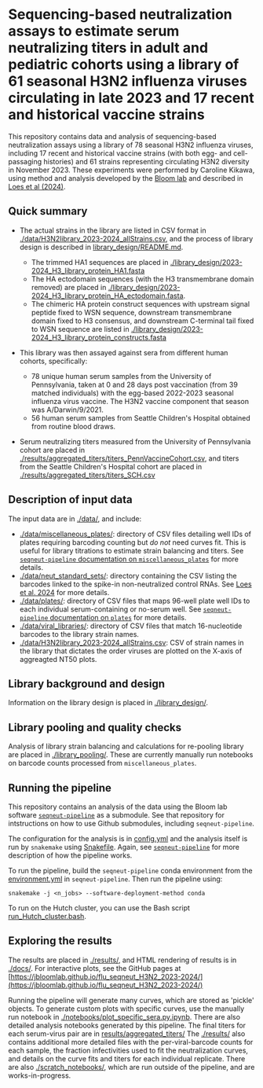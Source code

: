 # Sequencing-based neutralization assays to estimate serum neutralizing titers in adult and pediatric cohorts using a library of 61 seasonal H3N2 influenza viruses circulating in late 2023 and 17 recent and historical vaccine strains 
This repository contains data and analysis of sequencing-based neutralization assays using a library of 78 seasonal H3N2 influenza viruses, including 17 recent and historical vaccine strains (with both egg- and cell-passaging histories) and 61 strains representing circulating H3N2 diversity in November 2023. 
These experiments were performed by Caroline Kikawa, using method and analysis developed by the [Bloom lab](https://jbloomlab.github.io/) and described in [Loes et al (2024)](https://journals.asm.org/doi/10.1128/jvi.00689-24).

## Quick summary
* The actual strains in the library are listed in CSV format in [./data/H3N2library_2023-2024_allStrains.csv](./data/H3N2library_2023-2024_allStrains.csv), and the process of library design is described in [library_design/README.md](library_design/README.md).
    * The trimmed HA1 sequences are placed in [./library_design/2023-2024_H3_library_protein_HA1.fasta](./library_design/2023-2024_H3_library_protein_HA1.fasta)
    * The HA ectodomain sequences (with the H3 transmembrane domain removed) are placed in [./library_design/2023-2024_H3_library_protein_HA_ectodomain.fasta](./library_design/2023-2024_H3_library_protein_HA_ectodomain.fasta).
    * The chimeric HA protein construct sequences with upstream signal peptide fixed to WSN sequence, downstream transmembrane domain fixed to H3 consensus, and downstream C-terminal tail fixed to WSN sequence are listed in [./library_design/2023-2024_H3_library_protein_constructs.fasta](./library_design/2023-2024_H3_library_protein_constructs.fasta)

* This library was then assayed against sera from different human cohorts, specifically:
    * 78 unique human serum samples from the University of Pennsylvania, taken at 0 and 28 days post vaccination (from 39 matched individuals) with the egg-based 2022-2023 seasonal influenza virus vaccine. The H3N2 vaccine component that season was A/Darwin/9/2021.
    * 56 human serum samples from Seattle Children's Hospital obtained from routine blood draws.

* Serum neutralizing titers measured from the University of Pennsylvania cohort are placed in [./results/aggregated_titers/titers_PennVaccineCohort.csv](./results/aggregated_titers/titers_PennVaccineCohort.csv), and titers from the Seattle Children's Hospital cohort are placed in [./results/aggregated_titers/titers_SCH.csv](./results/aggregated_titers/titers_SCH.csv)

## Description of input data
The input data are in [./data/](data), and include:
* [./data/miscellaneous_plates/](./data/miscellaneous_plates/): directory of CSV files detailing well IDs of plates requiring barcoding counting but *do not* need curves fit. This is useful for library titrations to estimate strain balancing and titers. See [`seqneut-pipeline` documentation on `miscellaneous_plates`](https://github.com/jbloomlab/seqneut-pipeline/tree/87580b7425494a4b8277749f9aa220ace3fe1541?tab=readme-ov-file#miscellaneous_plates) for more details. 
* [./data/neut_standard_sets/](./data/neut_standard_sets/): directory containing the CSV listing the barcodes linked to the spike-in non-neutralized control RNAs. See [Loes et al. 2024](https://www.ncbi.nlm.nih.gov/pmc/articles/PMC10942427/) for more details. 
* [./data/plates/](./data/plates/): directory of CSV files that maps 96-well plate well IDs to each individual serum-containing or no-serum well. See [`seqneut-pipeline` documentation on `plates`](https://github.com/jbloomlab/seqneut-pipeline/tree/87580b7425494a4b8277749f9aa220ace3fe1541?tab=readme-ov-file#plates) for more details.
* [./data/viral_libraries/](./data/viral_libraries/): directory of CSV files that match 16-nucleotide barcodes to the library strain names.
* [./data/H3N2library_2023-2024_allStrains.csv](./data/H3N2library_2023-2024_allStrains.csv): CSV of strain names in the library that dictates the order viruses are plotted on the X-axis of aggreagted NT50 plots. 

## Library background and design
Information on the library design is placed in [./library_design/](library_design).

## Library pooling and quality checks
Analysis of library strain balancing and calculations for re-pooling library are placed in [./library_pooling/](library_pooling). These are currently manually run notebooks on barcode counts processed from `miscellaneous_plates`.

## Running the pipeline
This repository contains an analysis of the data using the Bloom lab software [`seqneut-pipeline`](https://github.com/jbloomlab/seqneut-pipeline) as a submodule. See that repository for intstructions on how to use Github submodules, including `seqneut-pipeline`. 

The configuration for the analysis is in [config.yml](config.yml) and the analysis itself is run by `snakemake` using [Snakefile](Snakefile).
Again, see [`seqneut-pipeline`](https://github.com/jbloomlab/seqneut-pipeline) for more description of how the pipeline works.

To run the pipeline, build the `seqneut-pipeline` conda environment from the [environment.yml](https://github.com/jbloomlab/seqneut-pipeline/blob/main/environment.yml) in `seqneut-pipeline`.
Then run the pipeline using:

    snakemake -j <n_jobs> --software-deployment-method conda

To run on the Hutch cluster, you can use the Bash script [run_Hutch_cluster.bash](run_Hutch_cluster.bash).

## Exploring the results
The results are placed in [./results/](results), and HTML rendering of results is in [./docs/](docs). For interactive plots, see the GitHub pages at [https://jbloomlab.github.io/flu_seqneut_H3N2_2023-2024/](https://jbloomlab.github.io/flu_seqneut_H3N2_2023-2024/)

Running the pipeline will generate many curves, which are stored as 'pickle' objects. To generate custom plots with specific curves, use the manually run notebook in [./notebooks/plot_specific_sera.py.ipynb](./notebooks/plot_specific_sera.py.ipynb). 
There are also detailed analysis notebooks generated by this pipeline. The final titers for each serum-virus pair are in [results/aggregated_titers/](results/aggregated_titers/)
The [./results/](results) also contains additional more detailed files with the per-viral-barcode counts for each sample, the fraction infectivities used to fit the neutralization curves, and details on the curve fits and titers for each individual replicate.
There are also [./scratch_notebooks/](scratch_notebooks), which are run outside of the pipeline, and are works-in-progress. 
